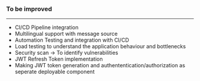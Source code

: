 
### To be improved

************

* CI/CD Pipeline integration
* Multilingual support with message source
* Automation Testing and integration with CI/CD
* Load testing to understand the application behaviour and bottlenecks
* Security scan -> To identify vulnerabilities
* JWT Refresh Token implementation
* Making JWT token generation and authententication/authorization as seperate deployable component
